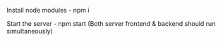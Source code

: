 Install node modules - npm i

Start the server - npm start (Both server frontend & backend should run simultaneously)
